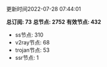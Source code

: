 更新时间2022-07-28 07:44:01

**总订阅: 73**
**总节点: 2752**
**有效节点: 432**
- ss节点: 310
- v2ray节点: 68
- trojan节点: 53
- ssr节点: 1
